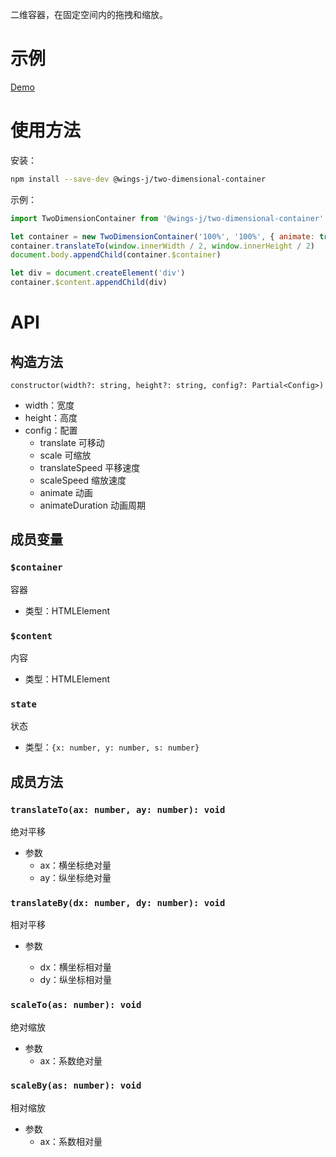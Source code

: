 二维容器，在固定空间内的拖拽和缩放。

# 示例

[Demo](https://wings-j.github.io/two-dimension-container/)

# 使用方法

安装：

```sh
npm install --save-dev @wings-j/two-dimensional-container
```

示例：

```js
import TwoDimensionContainer from '@wings-j/two-dimensional-container'

let container = new TwoDimensionContainer('100%', '100%', { animate: true })
container.translateTo(window.innerWidth / 2, window.innerHeight / 2)
document.body.appendChild(container.$container)

let div = document.createElement('div')
container.$content.appendChild(div)
```

# API

## 构造方法

`constructor(width?: string, height?: string, config?: Partial<Config>)`

- width：宽度
- height：高度
- config：配置
  - translate 可移动
  - scale 可缩放
  - translateSpeed 平移速度
  - scaleSpeed 缩放速度
  - animate 动画
  - animateDuration 动画周期

## 成员变量

### `$container`

容器

- 类型：HTMLElement

### `$content`

内容

- 类型：HTMLElement

### `state`

状态

- 类型：`{x: number, y: number, s: number}`

## 成员方法

### `translateTo(ax: number, ay: number): void`

绝对平移

- 参数
  - ax：横坐标绝对量
  - ay：纵坐标绝对量

### `translateBy(dx: number, dy: number): void`

相对平移

- 参数

  - dx：横坐标相对量
  - dy：纵坐标相对量

### `scaleTo(as: number): void`

绝对缩放

- 参数
  - ax：系数绝对量

### `scaleBy(as: number): void`

相对缩放

- 参数
  - ax：系数相对量
